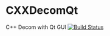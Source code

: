 # CXXDecomQt
C++ Decom with Qt GUI
[![Build Status](https://travis-ci.org/gabegordon/CXXDecomQt.svg?branch=master)](https://travis-ci.org/gabegordon/CXXDecomQt)
